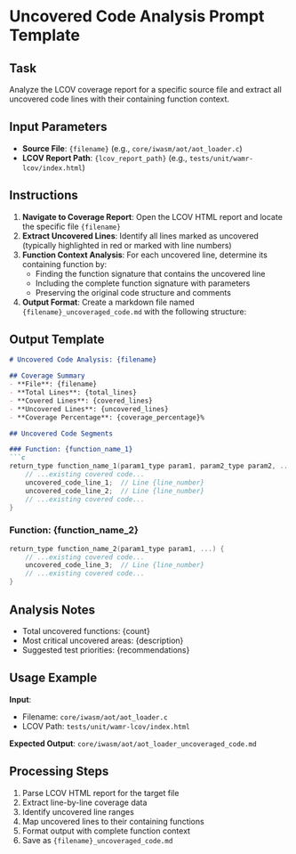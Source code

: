 # Uncovered Code Analysis Prompt Template

## Task
Analyze the LCOV coverage report for a specific source file and extract all uncovered code lines with their containing function context.

## Input Parameters
- **Source File**: `{filename}` (e.g., `core/iwasm/aot/aot_loader.c`)
- **LCOV Report Path**: `{lcov_report_path}` (e.g., `tests/unit/wamr-lcov/index.html`)

## Instructions
1. **Navigate to Coverage Report**: Open the LCOV HTML report and locate the specific file `{filename}`
2. **Extract Uncovered Lines**: Identify all lines marked as uncovered (typically highlighted in red or marked with line numbers)
3. **Function Context Analysis**: For each uncovered line, determine its containing function by:
   - Finding the function signature that contains the uncovered line
   - Including the complete function signature with parameters
   - Preserving the original code structure and comments
4. **Output Format**: Create a markdown file named `{filename}_uncoveraged_code.md` with the following structure:

## Output Template
```markdown
# Uncovered Code Analysis: {filename}

## Coverage Summary
- **File**: {filename}
- **Total Lines**: {total_lines}
- **Covered Lines**: {covered_lines}
- **Uncovered Lines**: {uncovered_lines}
- **Coverage Percentage**: {coverage_percentage}%

## Uncovered Code Segments

### Function: {function_name_1}
```c
return_type function_name_1(param1_type param1, param2_type param2, ...) {
    // ...existing covered code...
    uncovered_code_line_1;  // Line {line_number}
    uncovered_code_line_2;  // Line {line_number}
    // ...existing covered code...
}
```

### Function: {function_name_2}
```c
return_type function_name_2(param1_type param1, ...) {
    // ...existing covered code...
    uncovered_code_line_3;  // Line {line_number}
    // ...existing covered code...
}
```

## Analysis Notes
- Total uncovered functions: {count}
- Most critical uncovered areas: {description}
- Suggested test priorities: {recommendations}


## Usage Example
**Input**: 
- Filename: `core/iwasm/aot/aot_loader.c`
- LCOV Path: `tests/unit/wamr-lcov/index.html`

**Expected Output**: `core/iwasm/aot/aot_loader_uncoveraged_code.md`

## Processing Steps
1. Parse LCOV HTML report for the target file
2. Extract line-by-line coverage data
3. Identify uncovered line ranges
4. Map uncovered lines to their containing functions
5. Format output with complete function context
6. Save as `{filename}_uncoveraged_code.md`